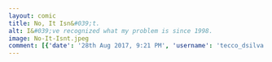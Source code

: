 ```yaml
---
layout: comic
title: No, It Isn&#039;t.
alt: I&#039;ve recognized what my problem is since 1998.
image: No-It-Isnt.jpeg
comment: [{'date': '28th Aug 2017, 9:21 PM', 'username': 'tecco_dsilva', 'comment': 'Don&#039;t worry, I already hate myself for being so whiny and ungrateful.'}, {'date': '29th Aug 2017, 9:03 AM', 'comment': 'Oh man, I have the same problem.'}, {'date': '30th Aug 2017, 5:05 PM', 'username': 'tecco_dsilva', 'comment': 'The same problem where you&#039;re falling and have no parachute?  I know, right?'}]
---
```

